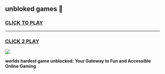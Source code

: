 
## unbloked games 👋
<h3>
<a href="https://premium.freeplayer.one?title=unbloked_games&ref=13F">CLICK TO PLAY</a></h3>
<hr>

<h3>
<a href="https://premium.freeplayer.one?title=unbloked_games&ref=13F">CLICK 2 PLAY</a>
  
</h3>

<a href="https://premium.freeplayer.one?title=unbloked_games&ref=12F/"><img src="https://clearcache.store/games.png"></a>


**worlds hardest game unblocked: Your Gateway to Fun and Accessible Online Gaming**
